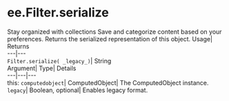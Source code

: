  
#  ee.Filter.serialize 
Stay organized with collections  Save and categorize content based on your preferences. 
Returns the serialized representation of this object. Usage| Returns  
---|---  
`Filter.serialize( _legacy_)`| String  
Argument| Type| Details  
---|---|---  
this: `computedobject`| ComputedObject| The ComputedObject instance.  
`legacy`| Boolean, optional| Enables legacy format.  
